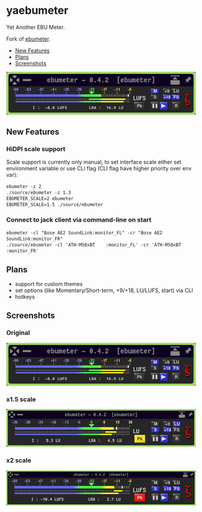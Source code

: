 yaebumeter
==========

Yet Another EBU Meter.

Fork of [ebumeter](https://kokkinizita.linuxaudio.org/linuxaudio/ebumeter-doc/quickguide.html).


* [New Features](#new-features "")
* [Plans](#plans "")
* [Screenshots](#screenshots "")


![preview](https://github.com/actionless/ebumeter-hidpi/raw/master/screenshots/scale1.png)


## New Features

### HiDPI scale support

Scale support is currently only manual, to set interface scale either
set environment variable or use CLI flag
(CLI flag have higher priority over env var):

```console
ebumeter -z 2
./source/ebumeter -z 1.3
EBUMETER_SCALE=2 ebumeter
EBUMETER_SCALE=1.5 ./source/ebumeter

```

### Connect to jack client via command-line on start

```console
ebumeter -cl "Bose AE2 SoundLink:monitor_FL" -cr "Bose AE2 SoundLink:monitor_FR"
./source/ebumeter -cl 'ATH-M50xBT    :monitor_FL' -cr 'ATH-M50xBT    :monitor_FR'
```


## Plans

 - support for custom themes
 - set options (like Momentary/Short-term, +9/+18, LU/LUFS, start) via CLI
 - hotkeys



## Screenshots

### Original
![preview](https://github.com/actionless/ebumeter-hidpi/raw/master/screenshots/scale1.png)

### x1.5 scale
![preview_scale1.5](https://github.com/actionless/ebumeter-hidpi/raw/master/screenshots/scale1.5.png)

### x2 scale
![preview_scale2](https://github.com/actionless/ebumeter-hidpi/raw/master/screenshots/scale2.png)
